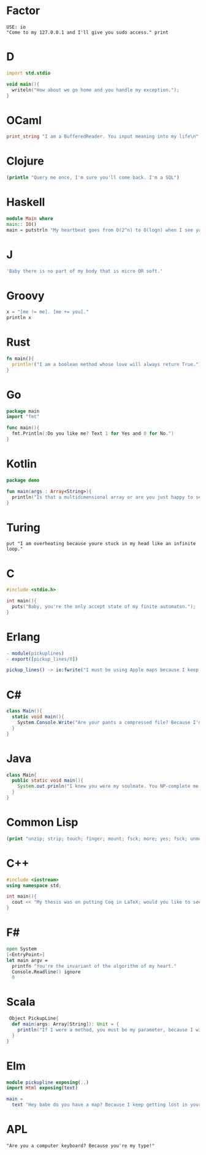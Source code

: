 # Factor

```factor
USE: io
"Come to my 127.0.0.1 and I'll give you sudo access." print
```

# D

```d
import std.stdio

void main(){
  writeln("How about we go home and you handle my exception.");
}
```

# OCaml

```ocaml
print_string "I am a BufferedReader. You input meaning into my life\n";;
```

# Clojure

```clojure
(println "Query me once, I'm sure you'll come back. I'm a SQL")
```

# Haskell

```haskell
module Main where
main:: IO()
main = putstrln "My heartbeat goes from O(2^n) to O(logn) when I see you."
```

# J

```J
'Baby there is no part of my body that is micro OR soft.'
```

# Groovy

```groovy
x = "[me != me]. [me += you]."
println x
```

# Rust

```rust
fn main(){
  println!("I am a boolean method whose love will always return True.");
}
```

# Go

```go
package main
import "fmt"

func main(){
  fmt.Println(:Do you like me? Text 1 for Yes and 0 for No.")
}
```

# Kotlin

```kotlin
package demo

fun main(args : Array<String>){
  println("Is that a multidimensional array or are you just happy to see me?")
}
```

# Turing

```turing
put "I am overheating because youre stuck in my head like an infinite loop."
```

# C

```c
#include <stdio.h>

int main(){
  puts("Baby, you're the only accept state of my finite automaton.");
}
```

# Erlang

```erlang
- module(pickuplines)
- export([pickup_lines/0])

pickup_lines() -> io:fwrite("I must be using Apple maps because I keep getting lost in your eyes\n").
```

# C#

```cs
class Main(){
  static void main(){
    System.Console.Write("Are your pants a compressed file? Because I'd love to unzip them!");
  }
}
```

# Java

```java
class Main{
  public static void main(){
    System.out.prinln("I knew you were my soulmate. You NP-complete me.");
  }
}
```

# Common Lisp

```lisp
(print "unzip; strip; touch; finger; mount; fsck; more; yes; fsck; unmount; sleep;")
```

# C++

```cpp
#include <iostream>
using namespace std; 

int main(){
  cout << "My thesis was on putting Coq in LaTeX; would you like to see a demonstration?");
}
```

# F#

```fs
open System
[<EntryPoint>]
let main argv = 
  printfn "You're the invariant of the algorithm of my heart."
  Console.Readline() ignore
  0
```

# Scala

```scala
 Object PickupLine{
  def main(args: Array[String]): Unit = {
    println("If I were a method, you must be my parameter, because I will always need you.")
  }
}
```

# Elm

```elm
module pickupline exposing(..)
import Html exposing(text)

main = 
  text "Hey babe do you have a map? Because I keep getting lost in your eyes."
```

# APL

```apl
"Are you a computer keyboard? Because you're my type!" 
```



